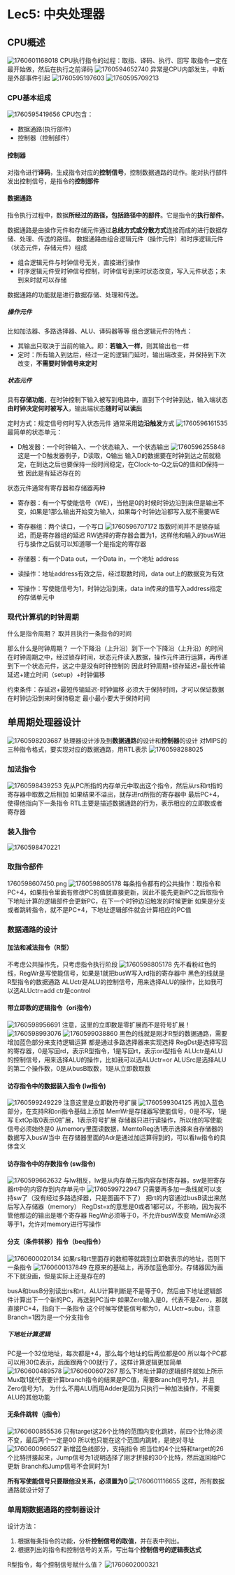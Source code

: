 # Lec5: 中央处理器
## CPU概述
![1760601168018](image/lec5/1760601168018.png)
CPU执行指令的过程：取指、译码、执行、回写
取指令一定在最开始做，然后在执行之前译码
![1760594652740](image/lec5/1760594652740.png)
异常是CPU内部发生，中断是外部事件引起
![1760595197603](image/lec5/1760595197603.png)
![1760595709213](image/lec5/1760595709213.png)

### CPU基本组成
![1760595419656](image/lec5/1760595419656.png)
CPU包含：
- 数据通路(执行部件) 
- 控制器（控制部件）

#### 控制器
对指令进行**译码**，生成指令对应的**控制信号**，控制数据通路的动作。能对执行部件发出控制信号，是指令的**控制部件**

#### 数据通路
指令执行过程中，数据**所经过的路径，包括路径中的部件**。它是指令的**执行部件**。

数据通路是由操作元件和存储元件通过**总线方式或分散方式**连接而成的进行数据存储、处理、传送的路径。
数据通路由组合逻辑元件（操作元件）和时序逻辑元件（状态元件，存储元件）组成
- 组合逻辑元件与时钟信号无关，直接进行操作
- 时序逻辑元件受时钟信号控制，时钟信号到来时状态改变，写入元件状态；未到来时就可以存储

数据通路的功能就是进行数据存储、处理和传送。

##### 操作元件
比如加法器、多路选择器、ALU、译码器等等
组合逻辑元件的特点：
- 其输出只取决于当前的输入。即：**若输入一样**，则其输出也一样
- 定时：所有输入到达后，经过一定的逻辑门延时，输出端改变，并保持到下次改变，**不需要时钟信号来定时**

##### 状态元件
具有**存储功能**，在时钟控制下输入被写到电路中，直到下个时钟到达，输入端状态**由时钟决定何时被写入**，输出端状态**随时可以读出**

定时方式：规定信号何时写入状态元件
通常采用**边沿触发**方式
![1760596161535](image/lec5/1760596161535.png)
最简单的状态单元：
- D触发器：一个时钟输入、一个状态输入、一个状态输出
![1760596255848](image/lec5/1760596255848.png)
这是一个D触发器例子，D读取，Q输出
输入D的数据要在时钟到达之前就稳定，在到达之后也要保持一段时间稳定，在Clock-to-Q之后Q的值和D保持一致
因此是有延迟存在的

状态元件通常有寄存器和存储器两种
- 寄存器：有一个写使能信号（WE），当他是0的时候时钟边沿到来但是输出不变，如果是1那么输出开始变为输入，如果每个时钟边沿都写入就不需要WE
- 寄存器组：两个读口，一个写口
![1760596707172](image/lec5/1760596707172.png)
取数时间并不是锁存延迟，而是寄存器组的延迟
RW选择的寄存器会置为1，这样他和输入的busW进行与操作之后就可以知道哪一个是指定的寄存器

- 存储器：有一个Data out，一个Data in，一个地址 address
- 读操作：地址address有效之后，经过取数时间，data out上的数据变为有效
- 写操作：写使能信号为1，时钟边沿到来，data in传来的值写入address指定的存储单元中

### 现代计算机的时钟周期
什么是指令周期？ 取并且执行一条指令的时间

那么什么是时钟周期？
一个下降沿（上升沿）到下一个下降沿（上升沿）的时间
在时钟周期之中，经过锁存时间，状态元件读入数据，操作元件进行运算，再传递到下一个状态元件，这之中是没有时钟控制的
因此时钟周期=锁存延迟+最长传输延迟+建立时间（setup）+时钟偏移

约束条件：存延迟+最短传输延迟-时钟偏移 必须大于保持时间，才可以保证数据在时钟边沿到来时保持稳定 最小最小要大于保持时间

## 单周期处理器设计
![1760598203687](image/lec5/1760598203687.png)
处理器设计涉及到**数据通路**的设计和**控制器**的设计
对MIPS的三种指令格式，要实现对应的数据通路，用RTL表示
![1760598288025](image/lec5/1760598288025.png)

### 加法指令
![1760598439253](image/lec5/1760598439253.png)
先从PC所指的内存单元中取出这个指令，然后从rs和rt指的寄存器中取数之后相加
如果结果不溢出，就存进rd所指的寄存器中
最后PC+4，使得他指向下一条指令
RTL主要是描述数据通路的行为，表示相应的立即数或者寄存器

### 装入指令
![1760598470221](image/lec5/1760598470221.png)

### 取指令部件
1760598607450.png
![1760598805178](image/lec5/1760598607450.png)
每条指令都有的公共操作：取指令和PC+4，如果指令里面有修改PC的值就直接更新，因此不能先更新PC之后取指令
下地址计算的逻辑部件会更新PC，在下一个时钟边沿触发的时候更新
如果是分支或者跳转指令，就不是PC+4，下地址逻辑部件就会计算相应的PC值

### 数据通路的设计
#### 加法和减法指令（R型）
不考虑公共操作先，只考虑指令执行阶段
![1760598805178](image/lec5/1760598805178.png)
先不看粉红色的线，RegWr是写使能信号，如果是1就把busW写入rd指的寄存器中
黑色的线就是R型指令的数据通路
ALUctr是ALU的控制信号，用来选择ALU的操作，比如我可以选ALUctr=add ctr是control

#### 带立即数的逻辑指令（ori指令）
![1760598956691](image/lec5/1760598956691.png)
注意，这里的立即数是零扩展而不是符号扩展！
![1760598993076](image/lec5/1760598993076.png)
![1760599038860](image/lec5/1760599038860.png)
黑色的线就是刚才R型的数据通路，需要增加蓝色部分来支持逻辑运算
都是通过多路选择器来实现选择
RegDst是选择写回的寄存器，0是写回rd，表示R型指令，1是写回rt，表示ori型指令
ALUctr是ALU的控制信号，用来选择ALU的操作，比如我可以选ALUctr=or
ALUSrc是选择ALU的第二个操作数，0是从busB取数，1是从立即数取数

#### 访存指令中的数据装入指令 (lw指令)
![1760599249229](image/lec5/1760599249229.png)
注意这里是立即数符号扩展
![1760599304125](image/lec5/1760599304125.png)
再加入蓝色部分，在支持R和ori指令基础上添加
MemWr是存储器写使能信号，0是不写，1是写
ExtOp取0表示0扩展，1表示符号扩展
存储器只进行读操作，所以他的写使能信号必须始终是0
从memory里面读数据，MemtoReg选1表示选择来自存储器的数据写入busW当中
在存储器里面的Adr是通过加运算得到的，可以看lw指令的具体含义

#### 访存指令中的存数指令 (sw指令)
![1760599662632](image/lec5/1760599662632.png)
与lw相反，lw是从内存单元取内容存到寄存器，sw是把寄存器rt中的内容存到内存单元中
![1760599722947](image/lec5/1760599722947.png)
只需要再多加一条线就可以支持sw了（没有经过多路选择器，只是图画不下了）
把rt的内容通过busB读出来然后写入存储器（memory）
RegDst=x的意思是0或者1都可以，不影响，因为我不管他那边的输出是哪个寄存器
RegWr必须等于0，不允许busW改变
MemWr必须等于1，允许对memory进行写操作

#### 分支（条件转移）指令（beq指令）
![1760600020134](image/lec5/1760600020134.png)
如果rs和rt里面存的数相等就跳到立即数表示的地址，否则下一条指令
![1760600137849](image/lec5/1760600137849.png)
在原来的基础上，再添加蓝色部分。存储器因为画不下就没画，但是实际上还是存在的

busA和busB分别读出rs和rt，ALU计算判断是不是等于0，然后由下地址逻辑部件计算出下一个新的PC，再送到PC当中
如果Zero输入是0，代表不是Zero，那就直接PC+4，指向下一条指令
这个时候写使能信号都为0，ALUctr=subu，注意Branch=1因为是一个分支指令

##### 下地址计算逻辑
PC是一个32位地址，每次都是+4，那么每个地址的后两位都是00
所以每个PC都可以用30位表示，后面跟两个00就行了，这样计算逻辑更加简单
![1760600489578](image/lec5/1760600489578.png)
![1760600607267](image/lec5/1760600607267.png)
那么下地址计算的逻辑部件就如上所示
Mux取1就代表要计算branch指令的结果是PC值，需要Branch信号为1，并且Zero信号为1，
为什么不用ALU而用Adder是因为只执行一种加法操作，不需要ALU的其他功能

#### 无条件跳转（j指令）
![1760600855536](image/lec5/1760600855536.png)
只有target这26个比特的范围内变化跳转，前四个比特必须不变，最后两个一定是00
所以他只能在这个范围内跳转，是绝对寻址
![1760600966527](image/lec5/1760600966527.png)
新增蓝色线部分，支持j指令
把当位的4个比特和target的26个比特拼接起来，Jump信号为1说明选择了刚才拼接的30个比特，然后返回给PC更新
Branch和Jump信号不会同时为1

**所有写使能信号只要跟他没关系，必须置为0**
![1760601116655](image/lec5/1760601116655.png)
这样，所有数据通路就设计好了

### 单周期数据通路的控制器设计
设计方法：
1) 根据每条指令的功能，分析**控制信号的取值**，并在表中列出。
2) 根据列出的指令和控制信号的关系，写出每个**控制信号的逻辑表达式**

R型指令，每个控制信号赋什么值？
![1760602000321](image/lec5/1760602000321.png)
